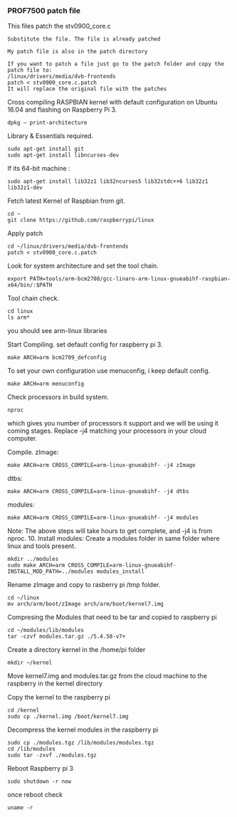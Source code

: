 ### PROF7500 patch file

This files patch the stv0900_core.c

```
Substitute the file. The file is already patched

My patch file is also in the patch directory

If you want to patch a file just go to the patch folder and copy the patch file to:
/linux/drivers/media/dvb-frontends
patch < stv0900_core.c.patch
It will replace the original file with the patches
```

Cross compiling RASPBIAN kernel with default configuration on Ubuntu 16.04 and flashing on Raspberry Pi 3.

```
dpkg — print-architecture
```

Library & Essentials required.
```
sudo apt-get install git
sudo apt-get install libncurses-dev
```

If its 64-bit machine :
```
sudo apt-get install lib32z1 lib32ncurses5 lib32stdc++6 lib32z1 lib32z1-dev
```

Fetch latest Kernel of Raspbian from git.
```
cd ~
git clone https://github.com/raspberrypi/linux
```
Apply patch
```
cd ~/linux/drivers/media/dvb-frontends
patch < stv0900_core.c.patch
```

Look for system architecture and set the tool chain.
```
export PATH=tools/arm-bcm2708/gcc-linaro-arm-linux-gnueabihf-raspbian-x64/bin/:$PATH
```

Tool chain check.
```
cd linux
ls arm*
```
you should see arm-linux libraries

Start Compiling.
set default config for raspberry pi 3.
```
make ARCH=arm bcm2709_defconfig
```

To set your own configuration use menuconfig, i keep default config.
```
make ARCH=arm menuconfig
```

Check processors in build system.
```
nproc
```

which gives you number of processors it support and we will be using it coming stages.
Replace -j4 matching your processors in your cloud computer.

Compile.
zImage:
```
make ARCH=arm CROSS_COMPILE=arm-linux-gnueabihf- -j4 zImage
```
dtbs:
```
make ARCH=arm CROSS_COMPILE=arm-linux-gnueabihf- -j4 dtbs
```
modules:
```
make ARCH=arm CROSS_COMPILE=arm-linux-gnueabihf- -j4 modules
```
Note: The above steps will take hours to get complete, and -j4 is from nproc.
10. Install modules:
Create a modules folder in same folder where linux and tools present.
```
mkdir ../modules
sudo make ARCH=arm CROSS_COMPILE=arm-linux-gnueabihf- INSTALL_MOD_PATH=../modules modules_install
```
Rename zImage and copy to rasberry pi /tmp folder.
```
cd ~/linux
mv arch/arm/boot/zImage arch/arm/boot/kernel7.img
```
Compresing the Modules that need to be tar and copied to raspberry pi 
```
cd ~/modules/lib/modules
tar -czvf modules.tar.gz ./5.4.58-v7+
```

Create a directory kernel in the /home/pi folder
```
mkdir ~/kernel
```
Move kernel7.img and modules.tar.gz from the cloud machine to the raspberry in the kernel directory

Copy the kernel to the raspberry pi
```
cd /kernel
sudo cp ./kernel.img /boot/kernel7.img
```
Decompress the kernel modules in the raspberry pi
```
sudo cp ./modules.tgz /lib/modules/modules.tgz
cd /lib/modules
sudo tar -zxvf ./modules.tgz 
```
Reboot Raspberry pi 3
```
sudo shutdown -r now
```
once reboot check
```
uname -r
```


